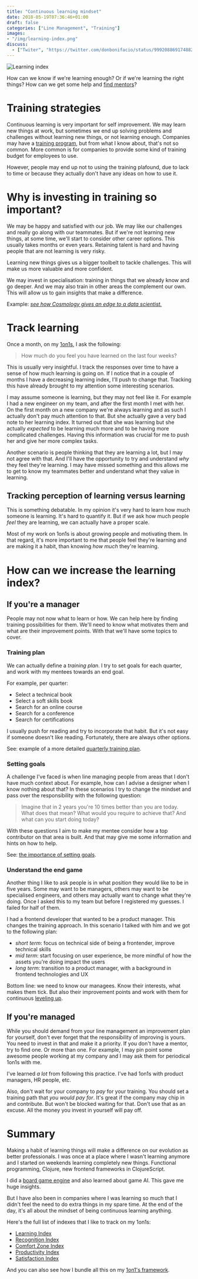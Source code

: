 ```yaml
---
title: "Continuous learning mindset"
date: 2018-05-19T07:36:46+01:00
draft: false
categories: ["Line Management", "Training"]
images:
- "/img/learning-index.png"
discuss:
  - ["Twiter", "https://twitter.com/donbonifacio/status/999208869174882304"]
---
```


![Learning index](/img/learning-index.png)

How can we know if we're learning enough? Or if we're learning the right
things? How can we get some help and [find mentors](/post/find-a-mentor/)?

<!--more-->

# Training strategies

Continuous learning is very important for self improvement. We may learn new
things at work, but sometimes we end up solving problems and challenges without
learning new things, or not learning enough. Companies may have a [training
program](/post/quarterly-training-plan/), but from what I know about, that's not so common. More common is for
companies to provide some kind of training budget for employees to use.

However, people may end up not to using the training plafound, due to lack to
time or because they actually don't have any ideas on how to use it.

# Why is investing in training so important?

We may be happy and satisfied with our job. We may like our challenges and
really go along with our teammates. But if we're not learning new things,
at some time, we'll start to consider other career options. This usually
takes months or even years. Retaining talent is hard and having people that
are not learning is very risky.

Learning new things gives us a bigger toolbelt to tackle challenges. This
will make us more valuable and more confident.

We may invest in specialisation: training in things that we already know
and go deeper. And we may also train in other areas the complement our own. This
will allow us to gain insights that make a difference.

Example: [_see how Cosmology gives an edge to a data scientist._](/post/data-scientist-interview-raquel-ribeiro/)

# Track learning

Once a month, on my [1on1s](/post/1on1-framework/), I ask the following:

> How much do you feel you have learned on the last four weeks?

This is usually very insightful. I track the responses over time to have a sense
of how much learning is going on. If I notice that in a couple of months I
have a decreasing learning index, I'll push to change that. Tracking this have
already brought to my attention some interesting scenarios.

I may assume someone is learning, but they may not feel like it. For example
I had a new engineer on my team, and after the first month I met with her.
On the first month on a new company we're always learning and as such I
actually don't pay much attention to that. But she actually gave a very bad
note to her learning index. It turned out that she was learning but she
actually _expected_ to be learning much more and to be having more complicated
challenges. Having this information was crucial for me to push her and give
her more complex tasks.

Another scenario is people thinking that they are learning a lot, but I may not
agree with that. And I'll have the opportunity to try and understand _why_
they feel they're learning. I may have missed something and this allows me
to get to know my teammates better and understand what they value in learning.

## Tracking perception of learning versus learning

This is something debatable. In my opinion it's very hard to learn how much
someone is learning. It's hard to quantify it. But if we ask how much people
_feel_ they are learning, we can actually have a proper scale.

Most of my work on 1on1s is about growing people and motivating them. In that
regard, it's more important to me that people feel they're learning and are
making it a habit, than knowing _how much_ they're learning.

# How can we increase the learning index?

## If you're a manager

People may not now what to learn or how. We can help here by finding training
possibilities for them. We'll need to know what motivates them and what
are their improvement points. With that we'll have some topics to cover.

### Training plan

We can actually define a _training plan_. I try to set goals for each quarter,
and work with my mentees towards an end goal.

For example, per quarter:

* Select a technical book
* Select a soft skills book
* Search for an online course
* Search for a conference
* Search for certifications

I usually push for reading and try to incorporate that habit. But it's not
easy if someone doesn't like reading. Fortunately, there are always other
options.

See: example of a more detailed [quarterly training plan](/post/quarterly-training-plan/).

### Setting goals

A challenge I've faced is when line managing people from areas that I don't have
much context about. For example, how can I advise a designer when I know nothing
about that? In these scenarios I try to change the mindset and pass over the
responsibility with the following question:

> Imagine that in 2 years you're 10 times better than you are today.
> What does that mean? What would you require to achieve that? And what can
> you start doing today?

With these questions I aim to make my mentee consider how a top contributor on
that area is built. And that may give me some information and hints on
how to help.

See: [the importance of setting goals](/post/importance-of-setting-goals/).

### Understand the end game

Another thing I like to ask people is in what position they would like to
be in five years. Some may want to be managers, others may want to be specialised
engineers, and others may actually want to change what they're doing. Once
I asked this to my team but before I registered my guesses. I failed for
half of them.

I had a frontend developer that wanted to be a product manager. This changes
the training approach. In this scenario I talked with him and we got to the
following plan:

* _short term_: focus on technical side of being a frontender, improve technical
  skills
* _mid term_: start focusing on user experience, be more mindful of how the
  assets you're doing impact the users
* _long term_: transition to a product manager, with a background in frontend
  technologies and UX

Bottom line: we need to know our managees. Know their interests, what makes
them tick. But also their improvement points and work with them for continuous
[leveling up](/post/leveling-up-developers/).

## If you're managed

While you should demand from your line management an improvement plan for
yourself, don't ever forget that the responsibility of improving is yours.
You need to invest in that and make it a priority. If you don't have a mentor,
try to find one. Or more than one. For example, I may pin point some awesome
people working at my company and I may ask them for periodical 1on1s with me.

I've learned _a lot_ from following this practice. I've had 1on1s with product
managers, HR people, etc.

Also, don't wait for your company to _pay_ for your training. You should set
a training path that _you would pay for_. It's great if the company may
chip in and contribute. But won't be blocked waiting for that. Don't use
that as an excuse. All the money you invest in yourself will pay off.

# Summary

Making a habit of learning things will make a difference on our evolution
as better professionals. I was once at a place where I wasn't learning anymore
and I started on weekends learning completely new things. Functional programming,
Clojure, new frontend frameworks in ClojureScript.

I did a [board game engine](https://github.com/orionsbelt-battlegrounds/obb-rules)
and also learned about game AI. This gave me huge insights.

But I have also been in companies where I was learning so much that I didn't
feel the need to do extra things in my spare time. At the end of the day,
it's all about the mindset of being continuous learning anything.

Here's the full list of indexes that I like to track on my 1on1s:

* [Learning Index](/post/learning-index/)
* [Recognition Index](/post/recognition-index/)
* [Comfort Zone Index](/post/comfort-zone-index/)
* [Productivity Index](/post/productivity-index/)
* [Satisfaction Index](/post/satisfaction-index/)

And you can also see how I bundle all this on my [1on1's framework](/post/1on1-framework).
